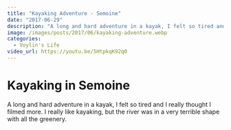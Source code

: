 ```yaml
---
title: "Kayaking Adventure - Semoine"
date: "2017-06-29"
description: "A long and hard adventure in a kayak, I felt so tired and I really thought I filmed more. I really like kayaking, but the river was in a very terrible shape with all the greenery."
image: /images/posts/2017/06/kayaking-adventure.webp
categories:
  - Voylin's Life
video_url: https://youtu.be/5HtpkqK92q0
---
```


# Kayaking in Semoine

A long and hard adventure in a kayak, I felt so tired and I really thought I filmed more. I really like kayaking, but the river was in a very terrible shape with all the greenery.